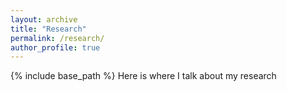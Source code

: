 ```yaml
---
layout: archive
title: "Research"
permalink: /research/
author_profile: true
---
```


{% include base_path %}
Here is where I talk about my research
